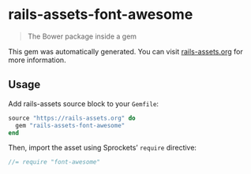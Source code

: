 # rails-assets-font-awesome

> The Bower package inside a gem

This gem was automatically generated. You can visit [rails-assets.org](https://rails-assets.org) for more information.

## Usage

Add rails-assets source block to your `Gemfile`:

```ruby
source "https://rails-assets.org" do
  gem "rails-assets-font-awesome"
end

```

Then, import the asset using Sprockets’ `require` directive:

```js
//= require "font-awesome"
```
